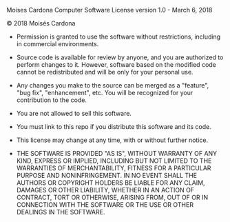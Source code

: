Moises Cardona Computer Software License version 1.0 - March 6, 2018

© 2018 Moisés Cardona

* Permission is granted to use the software without restrictions, including in commercial environments.

* Source code is available for review by anyone, and you are authorized to perform changes to it. However, software based on the modified code cannot be redistributed and will be only for your personal use.

* Any changes you make to the source can be merged as a "feature", "bug fix", "enhancement", etc. You will be recognized for your contribution to the code.

* You are not allowed to sell this software.

* You must link to this repo if you distribute this software and its code.

* This license may change at any time, with or without further notice.

* THE SOFTWARE IS PROVIDED "AS IS", WITHOUT WARRANTY OF ANY KIND, EXPRESS OR IMPLIED, INCLUDING BUT NOT LIMITED TO THE WARRANTIES OF MERCHANTABILITY, FITNESS FOR A PARTICULAR PURPOSE AND NONINFRINGEMENT. IN NO EVENT SHALL THE AUTHORS OR COPYRIGHT HOLDERS BE LIABLE FOR ANY CLAIM, DAMAGES OR OTHER LIABILITY, WHETHER IN AN ACTION OF CONTRACT, TORT OR OTHERWISE, ARISING FROM, OUT OF OR IN CONNECTION WITH THE SOFTWARE OR THE USE OR OTHER DEALINGS IN THE SOFTWARE.
